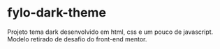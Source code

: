 # fylo-dark-theme
Projeto tema dark desenvolvido em html, css e um pouco de javascript. Modelo retirado de desafio do front-end mentor.

